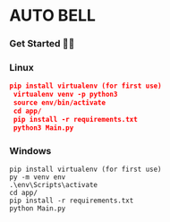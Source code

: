 # AUTO BELL
### Get Started 🔔🔔

### Linux
```json
pip install virtualenv (for first use)
 virtualenv venv -p python3 
 source env/bin/activate
 cd app/
 pip install -r requirements.txt
 python3 Main.py
```

### Windows
```
pip install virtualenv (for first use)
py -m venv env
.\env\Scripts\activate
cd app/
pip install -r requirements.txt
python Main.py
```

